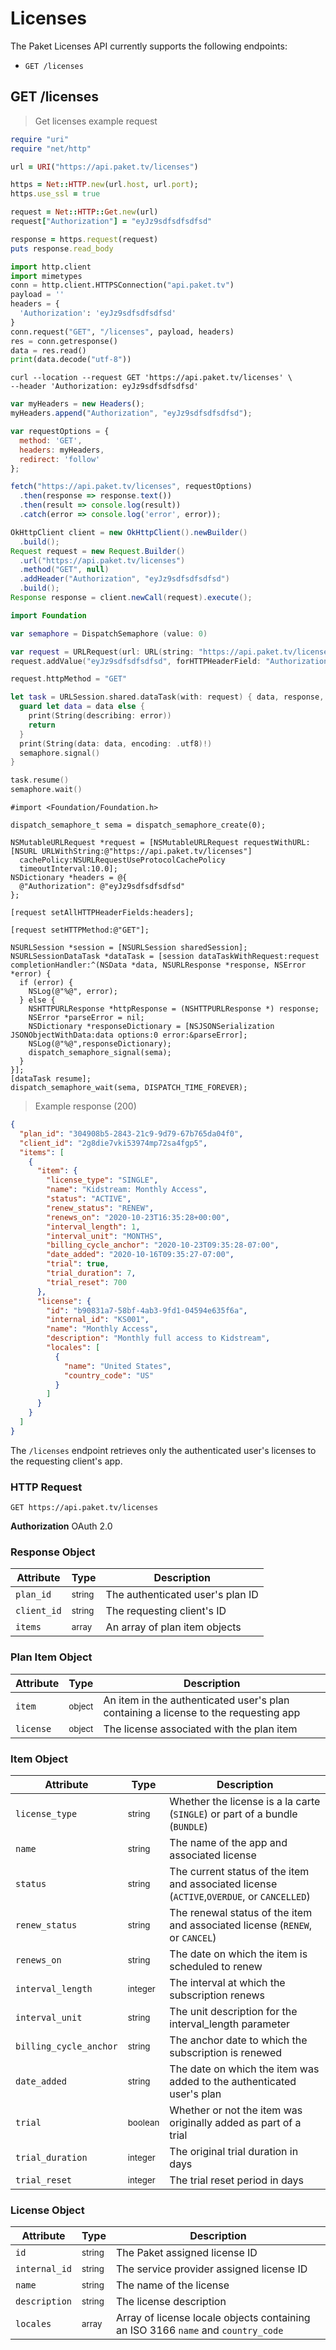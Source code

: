 # Licenses

The Paket Licenses API currently supports the following endpoints:  

- `GET /licenses`

## GET /licenses

> Get licenses example request 

```ruby
require "uri"
require "net/http"

url = URI("https://api.paket.tv/licenses")

https = Net::HTTP.new(url.host, url.port);
https.use_ssl = true

request = Net::HTTP::Get.new(url)
request["Authorization"] = "eyJz9sdfsdfsdfsd"

response = https.request(request)
puts response.read_body
```

```python
import http.client
import mimetypes
conn = http.client.HTTPSConnection("api.paket.tv")
payload = ''
headers = {
  'Authorization': 'eyJz9sdfsdfsdfsd'
}
conn.request("GET", "/licenses", payload, headers)
res = conn.getresponse()
data = res.read()
print(data.decode("utf-8"))
```

```shell
curl --location --request GET 'https://api.paket.tv/licenses' \
--header 'Authorization: eyJz9sdfsdfsdfsd'
```

```javascript
var myHeaders = new Headers();
myHeaders.append("Authorization", "eyJz9sdfsdfsdfsd");

var requestOptions = {
  method: 'GET',
  headers: myHeaders,
  redirect: 'follow'
};

fetch("https://api.paket.tv/licenses", requestOptions)
  .then(response => response.text())
  .then(result => console.log(result))
  .catch(error => console.log('error', error));
```

```java
OkHttpClient client = new OkHttpClient().newBuilder()
  .build();
Request request = new Request.Builder()
  .url("https://api.paket.tv/licenses")
  .method("GET", null)
  .addHeader("Authorization", "eyJz9sdfsdfsdfsd")
  .build();
Response response = client.newCall(request).execute();
```

```swift
import Foundation

var semaphore = DispatchSemaphore (value: 0)

var request = URLRequest(url: URL(string: "https://api.paket.tv/licenses")!,timeoutInterval: Double.infinity)
request.addValue("eyJz9sdfsdfsdfsd", forHTTPHeaderField: "Authorization")

request.httpMethod = "GET"

let task = URLSession.shared.dataTask(with: request) { data, response, error in 
  guard let data = data else {
    print(String(describing: error))
    return
  }
  print(String(data: data, encoding: .utf8)!)
  semaphore.signal()
}

task.resume()
semaphore.wait()
```

```objective_c
#import <Foundation/Foundation.h>

dispatch_semaphore_t sema = dispatch_semaphore_create(0);

NSMutableURLRequest *request = [NSMutableURLRequest requestWithURL:[NSURL URLWithString:@"https://api.paket.tv/licenses"]
  cachePolicy:NSURLRequestUseProtocolCachePolicy
  timeoutInterval:10.0];
NSDictionary *headers = @{
  @"Authorization": @"eyJz9sdfsdfsdfsd"
};

[request setAllHTTPHeaderFields:headers];

[request setHTTPMethod:@"GET"];

NSURLSession *session = [NSURLSession sharedSession];
NSURLSessionDataTask *dataTask = [session dataTaskWithRequest:request
completionHandler:^(NSData *data, NSURLResponse *response, NSError *error) {
  if (error) {
    NSLog(@"%@", error);
  } else {
    NSHTTPURLResponse *httpResponse = (NSHTTPURLResponse *) response;
    NSError *parseError = nil;
    NSDictionary *responseDictionary = [NSJSONSerialization JSONObjectWithData:data options:0 error:&parseError];
    NSLog(@"%@",responseDictionary);
    dispatch_semaphore_signal(sema);
  }
}];
[dataTask resume];
dispatch_semaphore_wait(sema, DISPATCH_TIME_FOREVER);
```

> Example response (200) 

```json
{
  "plan_id": "304908b5-2843-21c9-9d79-67b765da04f0",
  "client_id": "2g8die7vki53974mp72sa4fgp5",
  "items": [
    {
      "item": {
        "license_type": "SINGLE",
        "name": "Kidstream: Monthly Access",
        "status": "ACTIVE",
        "renew_status": "RENEW",
        "renews_on": "2020-10-23T16:35:28+00:00",
        "interval_length": 1,
        "interval_unit": "MONTHS",
        "billing_cycle_anchor": "2020-10-23T09:35:28-07:00",
        "date_added": "2020-10-16T09:35:27-07:00",
        "trial": true,
        "trial_duration": 7,
        "trial_reset": 700
      },
      "license": {
        "id": "b90831a7-58bf-4ab3-9fd1-04594e635f6a",
        "internal_id": "KS001",
        "name": "Monthly Access",
        "description": "Monthly full access to Kidstream",
        "locales": [
          {
            "name": "United States",
            "country_code": "US"
          }
        ]
      }
    }
  ]
}
```

The `/licenses` endpoint retrieves only the authenticated user's licenses to the requesting client's app.

### HTTP Request

`GET https://api.paket.tv/licenses`

**Authorization** OAuth 2.0

### Response Object

Attribute | Type | Description
--------- | ------- | -----------
`plan_id` | <small>string</small> | The authenticated user's plan ID
`client_id` | <small>string</small> | The requesting client's ID
`items` | <small>array</small> | An array of plan item objects

### Plan Item Object

Attribute | Type | Description
--------- | ------- | -----------
`item` | <small>object</small> | An item in the authenticated user's plan containing a license to the requesting app
`license` | <small>object</small> | The license associated with the plan item

### Item Object

Attribute | Type | Description
--------- | ------- | -----------
`license_type` | <small>string</small> | Whether the license is a la carte (`SINGLE`) or part of a bundle (`BUNDLE`)
`name` | <small>string</small> | The name of the app and associated license
`status` | <small>string</small> | The current status of the item and associated license (`ACTIVE`,`OVERDUE`, or `CANCELLED`)
`renew_status` | <small>string</small> | The renewal status of the item and associated license (`RENEW`, or `CANCEL`)
`renews_on` | <small>string</small> | The date on which the item is scheduled to renew
`interval_length` | <small>integer</small> | The interval at which the subscription renews
`interval_unit` | <small>string</small> | The unit description for the interval_length parameter
`billing_cycle_anchor` | <small>string</small> | The anchor date to which the subscription is renewed
`date_added` | <small>string</small> | The date on which the item was added to the authenticated user's plan
`trial` | <small>boolean</small> | Whether or not the item was originally added as part of a trial
`trial_duration` | <small>integer</small> | The original trial duration in days
`trial_reset` | <small>integer</small> | The trial reset period in days

### License Object

Attribute | Type | Description
--------- | ------- | -----------
`id` | <small>string</small> | The Paket assigned license ID
`internal_id` | <small>string</small> | The service provider assigned license ID
`name` | <small>string</small> | The name of the license
`description` | <small>string</small> | The license description
`locales` | <small>array</small> | Array of license locale objects containing an ISO 3166 `name` and `country_code`
